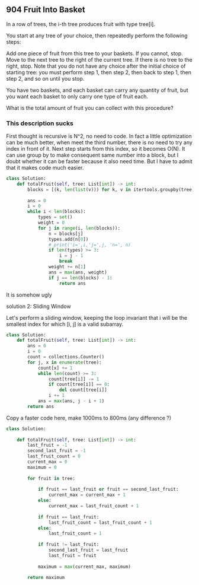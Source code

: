 ## 904 Fruit Into Basket

In a row of trees, the i-th tree produces fruit with type tree[i].

You start at any tree of your choice, then repeatedly perform the following steps:

Add one piece of fruit from this tree to your baskets.  If you cannot, stop.
Move to the next tree to the right of the current tree.  If there is no tree to the right, stop.
Note that you do not have any choice after the initial choice of starting tree: you must perform step 1, then step 2, then back to step 1, then step 2, and so on until you stop.

You have two baskets, and each basket can carry any quantity of fruit, but you want each basket to only carry one type of fruit each.

What is the total amount of fruit you can collect with this procedure?

### This description sucks 

First thought is recursive is N^2, no need to code.
In fact a little optimization can be much better, when meet the third number, there is no need to try any index in front of it.
Next step starts from this index, so it becomes O(N). It can use group by to make consequent same number into a block, but I doubt 
whether it can be faster because it also need time. But I have to admit that it makes code much easier. 

```python
class Solution:
    def totalFruit(self, tree: List[int]) -> int:
        blocks = [(k, len(list(v))) for k, v in itertools.groupby(tree)]
        
        ans = 0
        i = 0
        while i < len(blocks):
            types = set()
            weight = 0
            for j in range(i, len(blocks)):
                n = blocks[j]
                types.add(n[0])
                # print('i=',i,'j=',j, 'n=', n)
                if len(types) >= 3:
                    i = j - 1
                    break
                weight += n[1]
                ans = max(ans, weight)
                if j == len(blocks) - 1:
                    return ans
```

It is somehow ugly

solution 2: Sliding Window

Let's perform a sliding window, keeping the loop invariant that i will be the smallest index for which [i, j] is a valid subarray.
```python
class Solution:
    def totalFruit(self, tree: List[int]) -> int:
        ans = 0
        i = 0
        count = collections.Counter()
        for j, x in enumerate(tree):
            count[x] += 1
            while len(count) >= 3:
                count[tree[i]] -= 1
                if count[tree[i]] == 0:
                    del count[tree[i]]
                i += 1
            ans = max(ans, j - i + 1)
        return ans 
```

Copy a faster code here, make 1000ms to 800ms (any difference ?)
```python
class Solution:
    
    def totalFruit(self, tree: List[int]) -> int:
        last_fruit = -1
        second_last_fruit = -1
        last_fruit_count = 0
        current_max = 0
        maximum = 0
        
        for fruit in tree:
            
            if fruit == last_fruit or fruit == second_last_fruit:
                current_max = current_max + 1
            else:
                current_max = last_fruit_count + 1
                
            if fruit == last_fruit:
                last_fruit_count = last_fruit_count + 1
            else:
                last_fruit_count = 1
                
            if fruit != last_fruit:
                second_last_fruit = last_fruit
                last_fruit = fruit
                
            maximum = max(current_max, maximum)
                
        return maximum
```
